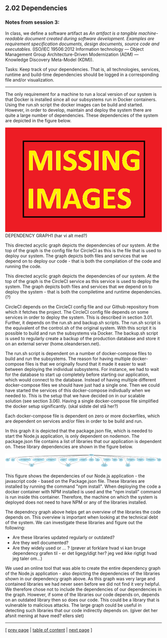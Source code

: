 ## 2.02 Dependencies

### Notes from session 3:
In class, we define a software artifact as *An artifact is a tangible machine-readable document created during software development. Examples are requirement specification documents, design documents, source code and executables.* (ISO/IEC 19506:2012 Information technology — Object Management Group Architecture-Driven Modernization (ADM) — Knowledge Discovery Meta-Model (KDM)).

Tasks:
Keep track of your dependencies. That is, all technologies, services, runtime and build-time dependencies should be logged in a corresponding file and/or visualization.
_____________________________

The only requirement for a machine to run a local version of our system is that Docker is installed since all our subsystems run in Docker containers. Using the run.sh script the docker images can be build and started. However, in order to develop, maintain and deploy the system there are quite a large number of dependencies. These dependencies of the system are depicted in the figure below.

![Dependency graph 1](../images/tmp.png)
DEPENDENCY GRAPH1 (har vi alt med?)


This directed acyclic graph depicts the dependencies of our system. At the top of the graph is the config file for CircleCI as this is the file that is used to deploy our system. The graph depicts both files and services that we depend on to deploy our code - that is both the compilation of the code and running the code.

This directed acyclic graph depicts the dependencies of our system. At the top of the graph is the CircleCI service as this service is used to deploy the system. The graph depicts both files and services that we depend on to deploy the system - that is both the compiletime and runtime dependencies. (?)

CircleCI depends on the CircleCI config file and our Github repository from which it fetches the project. The CircleCI config file depends on some services in order to deploy the system. This is described in section 3.01. Further, it depends on the run.sh and backup.sh scripts. The run.sh script is the equivalent of the control.sh of the original system. With this script it is possible to build and run the subsystems via Docker. The backup.sh script is used to regularly create a backup of the production database and store it on an external server (home.oleandersen.net). 

The run.sh script is dependent on a number of docker-compose files to build and run the subsystems. The reason for having multiple docker-compose files is that we originally found that it made it easier to wait between deploying the individual subsystems. For instance, we had to wait for the database to start up completely before starting our application, which would connect to the database. Instead of having multiple different docker-compose files we should have just had a single one. Then we could have started the services of this docker-compose indivdually when we needed to. This is the setup that we have decided on in our scalable solution (see section 3.06). Having a single docker-compose file simplified the docker setup significantly. (skal sidste del stå her?)

Each docker-compose file is dependent on zero or more dockerfiles, which are dependent on services and/or files in order to be build and run.

In this graph it is depicted that the package.json file, which is needed to start the Node.js application, is only dependent on nodemon. The package.json file contains a list of libraries that our application is dependent on. These library dependencies are shown in the figure below.

![NPM library dependencies](../images/ch2_npm_dependencies.png)

This figure shows the dependencies of our Node.js application - the javascript code - based on the Package.json file. These libraries are installed by running the command "npm install". When deploying the code a docker container with NPM installed is used and the "npm install" command is run inside this container. Therefore, the machine on which the system is deployed does not need to have NPM or any of the libraries installed.

The dependncy graph above helps get an overview of the libraries the code depends on. This overview is important when looking at the technical debt of the system. We can investigate these libraries and figure out the following:
- Are these libraries updated regularly or outdated?
- Are they well documented?  
- Are they widely used or ... ?
(prøver at forklare hvad vi kan bruge dependency grafen til - er det ligegyldigt her? jeg ved ikke rigtigt hvad jeg taler om...)

We used an online tool that was able to create the entire dependency graph of the Node.js application - also depicting the dependencies of the libraries shown in our dependency graph above. As this graph was very large and contained libraries we had never seen before we did not find it very helpful. We therefore chose not to include the dependencies of our dependencies in the graph. However, if some of the libraries our code depends on, depends on an outdated library then so does our code. This could be a library that is vulnerable to malicious attacks. The large graph could be useful in detecting such libraries that our code indirectly depends on.
(giver det her afsnit mening at have med? ellers slet) 

---
[ [prev page](../chapters/201_design_and_architecture.md) | [table of content](../table_of_content.md) | [next page](../chapters/203_interactions_of_subsystems.md) ]